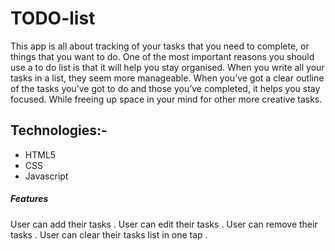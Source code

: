 # TODO-list
This app is all about tracking of your tasks that you need to complete, or things that you want to do. One of the most important reasons you should use a to do list is that it will help you stay organised. When you write all your tasks in a list, they seem more manageable. When you’ve got a clear outline of the tasks you’ve got to do and those you’ve completed, it helps you stay focused. While freeing up space in your mind for other more creative tasks.

## Technologies:-
- HTML5
- CSS
- Javascript

##### Features
User can add their tasks .
User can edit their tasks .
User can remove their tasks .
User can clear their tasks list in one tap .
